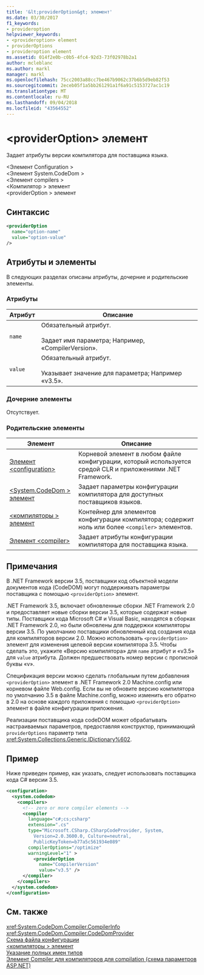 ```yaml
---
title: '&lt;providerOption&gt; элемент'
ms.date: 03/30/2017
f1_keywords:
- provideroption
helpviewer_keywords:
- <provideroption> element
- providerOptions
- provideroption element
ms.assetid: 014f2e0b-c0b5-4fc4-92d3-73f02978b2a1
author: mcleblanc
ms.author: markl
manager: markl
ms.openlocfilehash: 75cc2003a88cc7be467b9062c37b6b5d9eb82f53
ms.sourcegitcommit: 2eceb05f1a5bb261291a1f6a91c5153727ac1c19
ms.translationtype: MT
ms.contentlocale: ru-RU
ms.lasthandoff: 09/04/2018
ms.locfileid: "43564552"
---
```

# <a name="ltprovideroptiongt-element"></a>&lt;providerOption&gt; элемент
Задает атрибуты версии компилятора для поставщика языка.  
  
 \<Элемент Configuration >  
\<Элемент System.CodeDom >  
\<Элемент compilers >  
\<Компилятор > элемент  
\<providerOption > элемент  
  
## <a name="syntax"></a>Синтаксис  
  
```xml  
<providerOption  
  name="option-name"  
  value="option-value"  
/>  
```  
  
## <a name="attributes-and-elements"></a>Атрибуты и элементы  
 В следующих разделах описаны атрибуты, дочерние и родительские элементы.  
  
### <a name="attributes"></a>Атрибуты  
  
|Атрибут|Описание|  
|---------------|-----------------|  
|`name`|Обязательный атрибут.<br /><br /> Задает имя параметра; Например, «CompilerVersion».|  
|`value`|Обязательный атрибут.<br /><br /> Указывает значение для параметра; Например «v3.5».|  
  
### <a name="child-elements"></a>Дочерние элементы  
 Отсутствует.  
  
### <a name="parent-elements"></a>Родительские элементы  
  
|Элемент|Описание|  
|-------------|-----------------|  
|[Элемент \<configuration>](../../../../../docs/framework/configure-apps/file-schema/configuration-element.md)|Корневой элемент в любом файле конфигурации, который используется средой CLR и приложениями .NET Framework.|  
|[\<System.CodeDom > элемент](../../../../../docs/framework/configure-apps/file-schema/compiler/system-codedom-element.md)|Задает параметры конфигурации компилятора для доступных поставщиков языков.|  
|[\<компиляторы > элемент](../../../../../docs/framework/configure-apps/file-schema/compiler/compilers-element.md)|Контейнер для элементов конфигурации компилятора; содержит ноль или более `<compiler>` элементов.|  
|[Элемент \<compiler>](../../../../../docs/framework/configure-apps/file-schema/compiler/compiler-element.md)|Задает атрибуты конфигурации компилятора для поставщика языка.|  
  
## <a name="remarks"></a>Примечания  
 В .NET Framework версии 3.5, поставщики код объектной модели документов кода (CodeDOM) могут поддерживать параметры поставщика с помощью `<providerOption>` элемент.  
  
 .NET Framework 3.5, включает обновленные сборки .NET Framework 2.0 и предоставляет новые сборки версии 3.5, которые содержат новые типы. Поставщики кода Microsoft C# и Visual Basic, находятся в сборках .NET Framework 2.0, но были обновлены для поддержки компиляторы версии 3.5. По умолчанию поставщики обновленный код создания кода для компиляторов версии 2.0. Можно использовать `<providerOption>` элемент для изменения целевой версии компилятора 3.5. Чтобы сделать это, укажите «Версию компилятора» для `name` атрибут и «v3.5» для `value` атрибута. Должен предшествовать номер версии с прописной буквы «v».  
  
 Спецификация версии можно сделать глобальным путем добавления `<providerOption>` элемент в .NET Framework 2.0 Machine.config или корневом файле Web.config. Если вы не обновите версию компилятора по умолчанию 3.5 в файле Machine.config, можно изменить его обратно в 2.0 на основе каждого приложения с помощью `<providerOption>` элемент в файле конфигурации приложения.  
  
 Реализации поставщика кода codeDOM может обрабатывать настраиваемых параметров, предоставляя конструктор, принимающий `providerOptions` параметр типа <xref:System.Collections.Generic.IDictionary%602>.  
  
## <a name="example"></a>Пример  
 Ниже приведен пример, как указать, следует использовать поставщика кода C# версии 3.5.  
  
```xml  
<configuration>  
  <system.codedom>  
    <compilers>  
      <!-- zero or more compiler elements -->  
      <compiler  
        language="c#;cs;csharp"  
        extension=".cs"  
        type="Microsoft.CSharp.CSharpCodeProvider, System,   
          Version=2.0.3600.0, Culture=neutral,   
          PublicKeyToken=b77a5c561934e089"  
        compilerOptions="/optimize"  
        warningLevel="1" >  
          <providerOption  
            name="CompilerVersion"  
            value="v3.5" />  
      </compiler>  
    </compilers>  
  </system.codedom>  
</configuration>  
```  
  
## <a name="see-also"></a>См. также  
 <xref:System.CodeDom.Compiler.CompilerInfo>  
 <xref:System.CodeDom.Compiler.CodeDomProvider>  
 [Схема файла конфигурации](../../../../../docs/framework/configure-apps/file-schema/index.md)  
 [\<компиляторы > элемент](../../../../../docs/framework/configure-apps/file-schema/compiler/compilers-element.md)  
 [Указание полных имен типов](../../../../../docs/framework/reflection-and-codedom/specifying-fully-qualified-type-names.md)  
 [Элемент Compiler для компиляторов для compilation (схема параметров ASP.NET)](https://msdn.microsoft.com/library/f7d6b078-5d42-4134-b3f7-62e1aba1df1e)
